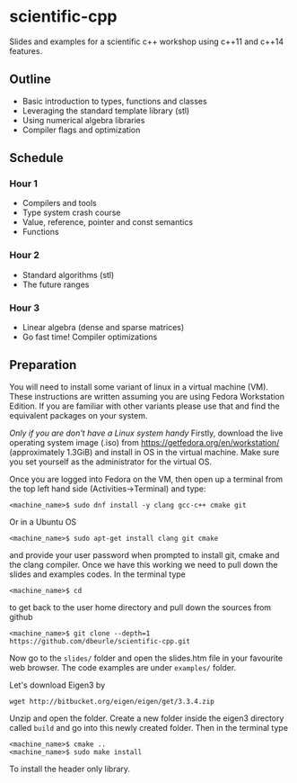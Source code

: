 # scientific-cpp
Slides and examples for a scientific c++ workshop using c++11 and c++14 features.

## Outline
- Basic introduction to types, functions and classes
- Leveraging the standard template library (stl)
- Using numerical algebra libraries
- Compiler flags and optimization

## Schedule

### Hour 1
- Compilers and tools
- Type system crash course
- Value, reference, pointer and const semantics
- Functions

### Hour 2
- Standard algorithms (stl)
- The future ranges

### Hour 3
- Linear algebra (dense and sparse matrices)
- Go fast time!  Compiler optimizations

## Preparation

You will need to install some variant of linux in a virtual machine (VM).  These instructions are written assuming you are using Fedora Workstation Edition.  If you are familiar with other variants please use that and find the equivalent packages on your system.

*Only if you are don't have a Linux system handy*
Firstly, download the live operating system image (.iso) from https://getfedora.org/en/workstation/ (approximately 1.3GiB) and install in OS in the virtual machine.  Make sure you set yourself as the administrator for the virtual OS.

Once you are logged into Fedora on the VM, then open up a terminal from the top left hand side (Activities->Terminal) and type:
```
<machine_name>$ sudo dnf install -y clang gcc-c++ cmake git
```
Or in a Ubuntu OS
```
<machine_name>$ sudo apt-get install clang git cmake
```
and provide your user password when prompted to install git, cmake and the clang compiler.  Once we have this working we need to pull down the slides and examples codes.  In the terminal type
```
<machine_name>$ cd
```
to get back to the user home directory and pull down the sources from github
```
<machine_name>$ git clone --depth=1 https://github.com/dbeurle/scientific-cpp.git
```
Now go to the ```slides/``` folder and open the slides.htm file in your favourite web browser.  The code examples are under ```examples/``` folder.

Let's download Eigen3 by
```
wget http://bitbucket.org/eigen/eigen/get/3.3.4.zip
```
Unzip and open the folder.  Create a new folder inside the eigen3 directory called ```build``` and go into this newly created folder.  Then in the terminal type
```
<machine_name>$ cmake .. 
<machine_name>$ sudo make install
```
To install the header only library.

